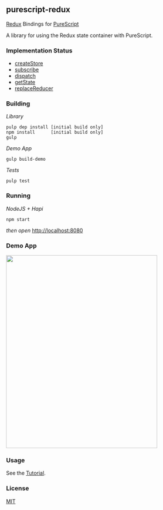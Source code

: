 ## purescript-redux

<a href="http://redux.js.org/" target="_blank">Redux</a> Bindings for <a href="http://www.purescript.org/" target="_blank">PureScript</a>

A library for using the Redux state container with PureScript.

### Implementation Status

- <a href="http://redux.js.org/docs/api/createStore.html" target="_blank">createStore</a>
- <a href="http://redux.js.org/docs/api/Store.html#subscribe" target="_blank">subscribe</a>
- <a href="http://redux.js.org/docs/api/Store.html#dispatch" target="_blank">dispatch</a>
- <a href="http://redux.js.org/docs/api/Store.html#getState" target="_blank">getState</a>
- <a href="http://redux.js.org/docs/api/Store.html#replaceReducer" target="_blank">replaceReducer</a>

### Building

*Library*

```shell
pulp dep install [initial build only]
npm install      [initial build only]
gulp
```

*Demo App*

```shell
gulp build-demo
```

*Tests*

```shell
pulp test
```

### Running

*NodeJS + Hapi*
```shell
npm start
```
*then open* <a href="http://localhost:8080">http://localhost:8080</a>

### Demo App

<img src="http://fs5.directupload.net/images/160116/4d9ovm7e.png" width="412" height="524">

### Usage

See the <a href="https://github.com/brakmic/purescript-redux/blob/master/docs/Tutorial.md">Tutorial</a>.

### License

<a href="https://github.com/brakmic/purescript-redux/blob/master/LICENSE">MIT</a>
